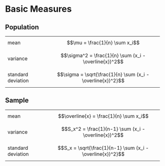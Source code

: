 # Basic Measures

## Population

| | |
|--|--|
| mean | $$\mu = \frac{1}{n} \sum x_i$$ |
| variance | $$\sigma^2 = \frac{1}{n} \sum (x_i - \overline{x})^2$$ |
| standard deviation | $$\sigma = \sqrt{\frac{1}{n} \sum (x_i - \overline{x})^2}$$ |

## Sample

| | |
|--|--|
| mean | $$\overline{x} = \frac{1}{n} \sum x_i$$ |
| variance | $$S_x^2 = \frac{1}{n-1} \sum (x_i - \overline{x})^2$$ |
| standard deviation | $$S_x = \sqrt{\frac{1}{n-1} \sum (x_i - \overline{x})^2}$$ |
